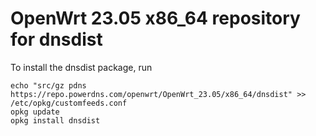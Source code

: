 OpenWrt 23.05 x86_64 repository for dnsdist
========

To install the dnsdist package, run

```
echo "src/gz pdns https://repo.powerdns.com/openwrt/OpenWrt_23.05/x86_64/dnsdist" >> /etc/opkg/customfeeds.conf
opkg update
opkg install dnsdist
```
